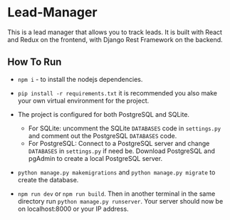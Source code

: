 # Lead-Manager
This is a lead manager that allows you to track leads. It is built with React and Redux on the frontend, with Django Rest Framework on the backend.

## How To Run
* `npm i` - to install the nodejs dependencies.

* `pip install -r requirements.txt` it is recommended you also make your own virtual environment for the project.

* The project is configured for both PostgreSQL and SQLite.
    * For SQLite: uncomment the SQLite `DATABASES` code in `settings.py` and comment out the PostgreSQL `DATABASES` code.
    * For PostgreSQL: Connect to a PostgreSQL server and change `DATABASES` in `settings.py` if need be. Download PostgreSQL and pgAdmin to create a local PostgreSQL server.

* `python manage.py makemigrations` and `python manage.py migrate` to create the database.

* `npm run dev` or `npm run build`. Then in another terminal in the same directory run `python manage.py runserver`. Your server should now be on localhost:8000 or your IP address.

